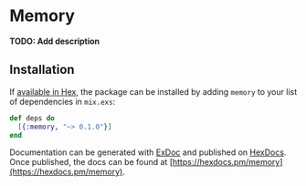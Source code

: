 # Memory

**TODO: Add description**

## Installation

If [available in Hex](https://hex.pm/docs/publish), the package can be installed
by adding `memory` to your list of dependencies in `mix.exs`:

```elixir
def deps do
  [{:memory, "~> 0.1.0"}]
end
```

Documentation can be generated with [ExDoc](https://github.com/elixir-lang/ex_doc)
and published on [HexDocs](https://hexdocs.pm). Once published, the docs can
be found at [https://hexdocs.pm/memory](https://hexdocs.pm/memory).

